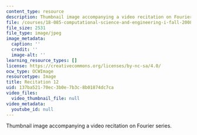 ```yaml
---
content_type: resource
description: Thumbnail image accompanying a video recitation on Fourier series.
file: /courses/18-085-computational-science-and-engineering-i-fall-2008/137ba52170ec3b0e7b3c8b01874dc7ca_r12.jpg
file_size: 2531
file_type: image/jpeg
image_metadata:
  caption: ''
  credit: ''
  image-alt: ''
learning_resource_types: []
license: https://creativecommons.org/licenses/by-nc-sa/4.0/
ocw_type: OCWImage
resourcetype: Image
title: Recitation 12
uid: 137ba521-70ec-3b0e-7b3c-8b01874dc7ca
video_files:
  video_thumbnail_file: null
video_metadata:
  youtube_id: null
---
```

Thumbnail image accompanying a video recitation on Fourier series.
